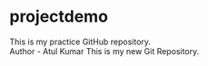 # projectdemo
This is my practice GitHub repository.
<br>
Author - Atul Kumar
<pr>
This is my new Git Repository.
